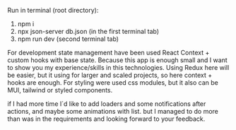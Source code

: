 Run in terminal (root directory):

1. npm i
2. npx json-server db.json (in the first terminal tab)
3. npm run dev (second terminal tab)

For development state management have been used React Context + custom hooks with base state.
Because this app is enough small and I want to show you my experience/skills in this technologies.
Using Redux here will be easier, but it using for larger and scaled projects, so here context + hooks are enough.
For styling were used css modules, but it also can be MUI, tailwind or styled components.

if I had more time I`d like to add loaders and some notifications after actions, and maybe some animations with list.
but I managed to do more than was in the requirements and looking forward to your feedback.
